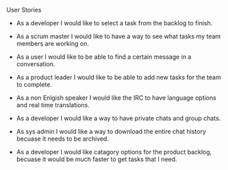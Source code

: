 User Stories

* As a developer I would like to select a task from the backlog to finish.

* As a scrum master I would like to have a way to see what tasks my team members are working on.

* As a user I would like to be able to find a certain message in a conversation.

* As a product leader I would like to be able to add new tasks for the team to complete.

* As a non Enlgish speaker I would like the IRC to have language options and real time translations.

* As a developer I would like a way to have private chats and group chats.

* As sys admin I would like a way to download the entire chat history becuase it needs to be archived.

* As a developer I would like catagory options for the product backlog, becuase it would be much faster to get tasks that I need.
